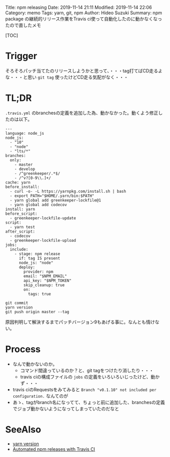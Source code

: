 Title: npm releasing
Date: 2019-11-14 21:11
Modified: 2019-11-14 22:06
Category: memo
Tags: yarn, git, npm
Author: Hideo Suzuki
Summary: npm package の継続的リリース作業をTravis ci使って自動化したのに動かなくなったので直したメモ

[TOC]

# Trigger

そろそろパッチ当てたのリリースしようかと思って、・・・tag打てばCD走るよな・・・と思い `git tag` 使ったけどCD走る気配がなく・・・

# TL;DR

`.travis.yml` のbranchesの定義を追加した為、動かなかった。動くよう修正したのは以下。

```
---
language: node_js
node_js:
  - "10"
  - "node"
  - "lts/*"
branches:
  only:
    - master
    - develop
    - /^greenkeeper/.*$/
    - /^v?[0-9\\.]+/
cache: yarn
before_install:
  - curl -o- -L https://yarnpkg.com/install.sh | bash
  - export PATH="$HOME/.yarn/bin:$PATH"
  - yarn global add greenkeeper-lockfile@1
  - yarn global add codecov
install: yarn
before_script:
  - greenkeeper-lockfile-update
script:
  - yarn test
after_script:
  - codecov
  - greenkeeper-lockfile-upload
jobs:
  include:
    - stage: npm release
      if: tag IS present
      node_js: "node"
      deploy:
        provider: npm
        email: "$NPM_EMAIL"
        api_key: "$NPM_TOKEN"
        skip_cleanup: true
        on:
          tags: true
```

```
git commit
yarn version
git push origin master --tag
```

原因判明して解決するまでパッチバージョン9もあげる事に。なんとも情けない。

# Process

- なんで動かないのか。
   - コマンド間違っているのか？と、git tagをつけたり消したり・・・
   - travis ciの構成ファイルの `jobs` の定義をいろいろいじったけど、動かず・・・
- travis ciのRequestsをみてみると `Branch "v0.1.10" not included per configuration.` なんてのが
- あゝ、tagがbranch名になってて、ちょっと前に追加した、branchesの定義でジョブ動かないようになってしまっていたのだなと 

# SeeAlso

- [yarn version](https://yarnpkg.com/en/docs/cli/version)
- [Automated npm releases with Travis CI](https://tailordev.fr/blog/2018/03/15/automated-npm-releases-with-travis-ci/)
